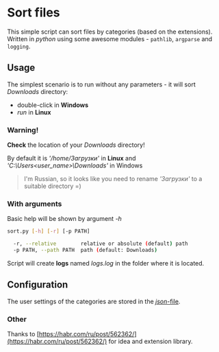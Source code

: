 # Sort files

This simple script can sort files by categories (based on the extensions). Written in *python* using some awesome modules - `pathlib`, `argparse` and `logging`.

## Usage

The simplest scenario is to run without any parameters - it will sort *Downloads* directory:

* double-click in **Windows**
* *run* in **Linux**

### **Warning!**

**Check** the location of your *Downloads* directory!

By default it is *'/home/Загрузки'* in **Linux** and *'C:\Users\<user_name>\Downloads'* in Windows

> I'm Russian, so it looks like you need to rename *'Загрузки'* to a suitable directory =)

### **With arguments**

Basic help will be shown by argument *-h*

```bash
sort.py [-h] [-r] [-p PATH]

  -r, --relative        relative or absolute (default) path
  -p PATH, --path PATH  path (default: Downloads)
```

Script will create **logs** named *logs.log* in the folder where it is located.

## Configuration

The user settings of the categories are stored in the [*json*-file](extension_lib.json).

### Other

Thanks to [https://habr.com/ru/post/562362/](https://habr.com/ru/post/562362/)
for idea and extension library.
